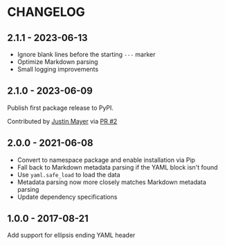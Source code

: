 CHANGELOG
=========

2.1.1 - 2023-06-13
------------------

- Ignore blank lines before the starting `---` marker
 - Optimize Markdown parsing
 - Small logging improvements

2.1.0 - 2023-06-09
------------------

Publish first package release to PyPI.

Contributed by [Justin Mayer](https://github.com/justinmayer) via [PR #2](https://github.com/pelican-plugins/yaml-metadata/pull/2/)


2.0.0 - 2021-06-08
------------------

- Convert to namespace package and enable installation via Pip
- Fall back to Markdown metadata parsing if the YAML block isn't found
- Use `yaml.safe_load` to load the data
- Metadata parsing now more closely matches Markdown metadata parsing
- Update dependency specifications

1.0.0 - 2017-08-21
------------------

Add support for ellipsis ending YAML header
